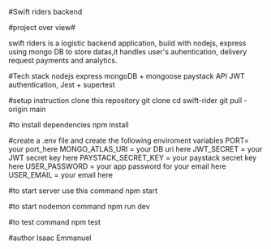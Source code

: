 #Swift riders backend

#project over view#

swift riders is a logistic backend application, build with nodejs, express using mongo DB to store datas,it handles user's auhentication, delivery request payments and analytics.

#Tech stack
nodejs
express
mongoDB + mongoose
paystack API
JWT authentication,
Jest + supertest

#setup instruction 
clone this repository
git clone
cd swift-rider
git pull -origin main

#to install dependencies
npm install

#create a .env file and create the following enviroment variables
PORT= your port_here
MONGO_ATLAS_URI = your DB uri here
JWT_SECRET = your JWT secret key here
PAYSTACK_SECRET_KEY = your paystack secret key here
USER_PASSWORD = your app password for your email here
USER_EMAIL = your email here

#to start server use this command
npm start

#to start nodemon command
npm run dev

#to test command
npm test

#author 
Isaac Emmanuel